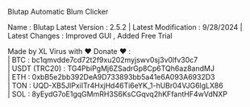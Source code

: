 Blutap Automatic Blum Clicker

Name : Blutap
Latest Version : 2.5.2 |
Latest Modification : 9/28/2024 |
Latest Changes : Improved GUI , Added Free Trial 

Made by XL Virus with ❤️
Donate ❤️ :                                                                                           
| BTC : bc1qmvdde7cd72t2f9xu202myjswv0sj3v0lfv30c7                                                                                    
| USDT (TRC20) : TG4PbiPgMj6ZSadrGp8Cp6TQh6az8andMJ                                              
| ETH : 0xbB5e2bb392DeA9D733893bb5a41e6A093A6932D3                                              
| TON : UQD-XB5JlPxiITr4HxjHd46Ti6eYK_1-hUBr04VJG6lgLX86                                          
| SOL : 8yEydG7oE1gqGMmRH3S6KsCGqvq2hKFfantHF4wVdNXP                                         
